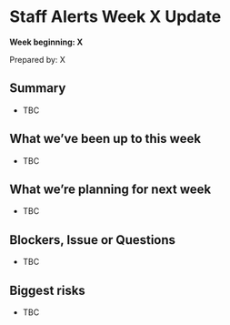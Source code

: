 # Staff Alerts Week X Update
**Week beginning: X** 

Prepared by: X


## Summary

* TBC


## What we’ve been up to​ this week​

* TBC


## What we’re planning for ​next week

* TBC


## Blockers, Issue or Questions

* TBC


## Biggest risks

* TBC

